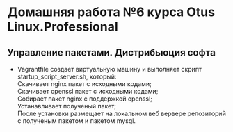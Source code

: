 # Домашняя работа №6 курса Otus Linux.Professional 
## Управление пакетами. Дистрибьюция софта 

- Vagrantfile создает виртуальную машину и выполняет скрипт startup_script_server.sh, который:   
  Скачивает nginx пакет с исходными кодами;  
  Скачивает openssl пакет с исходными кодами;  
  Собирает пакет nginx с поддержкой openssl;  
  Устанавливает полученый пакет;  
  После установки размещает на локальном веб вервере репозиторий с полученым пакетом и пакетом mysql.